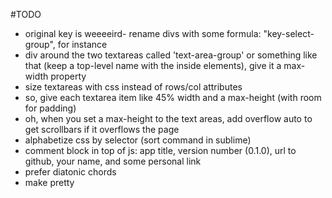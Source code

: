 #TODO
- original key is weeeeird- rename divs with some formula: "key-select-group", for instance
- div around the two textareas called 'text-area-group' or something like that (keep a top-level name with the inside elements), give it a max-width property
- size textareas with css instead of rows/col attributes
- so, give each textarea item like 45% width and a max-height (with room for padding)
- oh, when you set a max-height to the text areas, add overflow auto to get scrollbars if it overflows the page
- alphabetize css by selector (sort command in sublime)
- comment block in top of js: app title, version number (0.1.0), url to github, your name, and some personal link
- prefer diatonic chords
- make pretty
